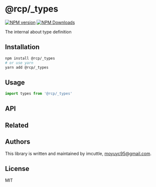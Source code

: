 # @rcp/\_types

[![NPM version](https://img.shields.io/npm/v/@rcp/_types.svg?style=flat-square)](https://www.npmjs.com/package/@rcp/_types)
[![NPM Downloads](https://img.shields.io/npm/dm/@rcp/_types.svg?style=flat-square&maxAge=43200)](https://www.npmjs.com/package/@rcp/_types)

The internal about type definition

## Installation

```bash
npm install @rcp/_types
# or use yarn
yarn add @rcp/_types
```

## Usage

```javascript
import types from '@rcp/_types'
```

## API

## Related

## Authors

This library is written and maintained by imcuttle, [moyuyc95@gmail.com](mailto:moyuyc95@gmail.com).

## License

MIT
